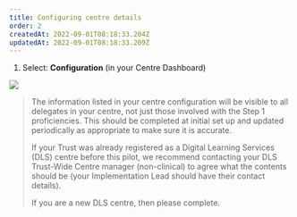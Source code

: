 ```yaml
---
title: Configuring centre details
order: 2
createdAt: 2022-09-01T08:18:33.204Z
updatedAt: 2022-09-01T08:18:33.209Z
---
```

1. Select: **Configuration** (in your Centre Dashboard)​

![](/img/ad-2-02-Config.jpg)

> The information listed in your centre configuration will be visible to all delegates in your centre, not just those involved with the Step 1 proficiencies. This should be completed at initial set up and updated periodically as appropriate to make sure it is accurate.​
>
> If your Trust was already registered as a Digital Learning Services (DLS) centre before this pilot, we recommend contacting your DLS Trust-Wide Centre manager (non-clinical) to agree what the contents should be (your Implementation Lead should have their contact details).​
>
> If you are a new DLS centre, then please complete.